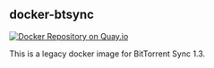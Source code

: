 ## docker-btsync

[![Docker Repository on Quay.io](https://quay.io/repository/nightling/btsync/status "Docker Repository on Quay.io")](https://quay.io/repository/nightling/btsync)

This is a legacy docker image for BitTorrent Sync 1.3.
